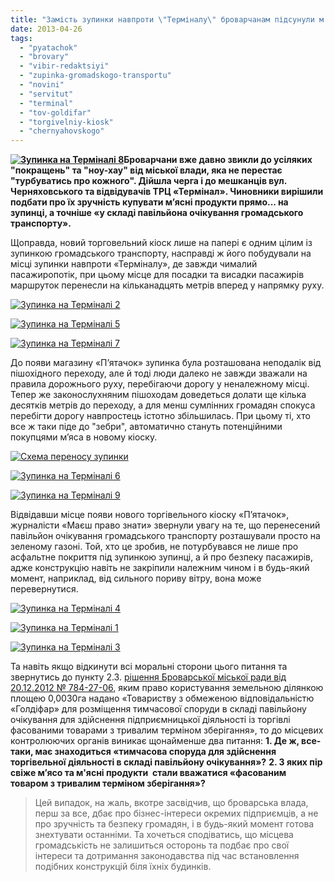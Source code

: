 ```yaml
---
title: "Замість зупинки навпроти \"Терміналу\" броварчанам підсунули м'ясний кіоск \"П’ятачок\""
date: 2013-04-26
tags: 
  - "pyatachok"
  - "brovary"
  - "vibir-redaktsiyi"
  - "zupinka-gromadskogo-transportu"
  - "novini"
  - "servitut"
  - "terminal"
  - "tov-goldifar"
  - "torgivelniy-kiosk"
  - "chernyahovskogo"
---
```


**[![Зупинка на Терміналі 8](https://mpz.brovary.org/wp-content/uploads/2013/04/Zupinka-na-Terminali-8.jpg)](https://mpz.brovary.org/wp-content/uploads/2013/04/Zupinka-na-Terminali-8.jpg)Броварчани вже давно звикли до усіляких "покращень" та "ноу-хау" від міської влади, яка не перестає "турбуватись про кожного". Дійшла черга і до мешканців вул. Черняховського та відвідувачів ТРЦ «Термінал». Чиновники вирішили подбати про їх зручність купувати м’ясні продукти прямо... на зупинці, а точніше «у складі павільйона очікування громадського транспорту».**

Щоправда, новий торговельний кіоск лише на папері є одним цілим із зупинкою громадського транспорту, насправді ж його побудували на місці зупинки навпроти «Терміналу», де завжди чималий пасажиропотік, при цьому місце для посадки та висадки пасажирів маршруток перенесли на кільканадцять метрів вперед у напрямку руху.

[![Зупинка на Терміналі 2](https://mpz.brovary.org/wp-content/uploads/2013/04/Zupinka-na-Terminali-2.jpg)](https://mpz.brovary.org/wp-content/uploads/2013/04/Zupinka-na-Terminali-2.jpg)

[![Зупинка на Терміналі 5](https://mpz.brovary.org/wp-content/uploads/2013/04/Zupinka-na-Terminali-5.jpg)](https://mpz.brovary.org/wp-content/uploads/2013/04/Zupinka-na-Terminali-5.jpg)

[![Зупинка на Терміналі 7](https://mpz.brovary.org/wp-content/uploads/2013/04/Zupinka-na-Terminali-7.jpg)](https://mpz.brovary.org/wp-content/uploads/2013/04/Zupinka-na-Terminali-7.jpg)

До появи магазину «П’ятачок» зупинка була розташована неподалік від пішохідного переходу, але й тоді люди далеко не завжди зважали на правила дорожнього руху, перебігаючи дорогу у неналежному місці. Тепер же законослухняним пішоходам доведеться долати ще кілька десятків метрів до переходу, а для менш сумлінних громадян спокуса перебігти дорогу навпростець істотно збільшилась. При цьому ті, хто все ж таки піде до "зебри", автоматично стануть потенційними покупцями м’яса в новому кіоску.

[![Схема переносу зупинки](https://mpz.brovary.org/wp-content/uploads/2013/04/Bez-imeni-1.jpg)](https://mpz.brovary.org/wp-content/uploads/2013/04/Bez-imeni-1.jpg)

[![Зупинка на Терміналі 6](https://mpz.brovary.org/wp-content/uploads/2013/04/Zupinka-na-Terminali-6.jpg)](https://mpz.brovary.org/wp-content/uploads/2013/04/Zupinka-na-Terminali-6.jpg)

[![Зупинка на Терміналі 9](https://mpz.brovary.org/wp-content/uploads/2013/04/Zupinka-na-Terminali-9.jpg)](https://mpz.brovary.org/wp-content/uploads/2013/04/Zupinka-na-Terminali-9.jpg)

Відвідавши місце появи нового торгівельного кіоску «П’ятачок», журналісти «Маєш право знати» звернули увагу на те, що перенесений павільйон очікування громадського транспорту розташували просто на зеленому газоні. Той, хто це зробив, не потурбувався не лише про асфальтне покриття під зупинкою зупинці, а й про безпеку пасажирів, адже конструкцію навіть не закріпили належним чином і в будь-який момент, наприклад, від сильного пориву вітру, вона може перевернутися.

[![Зупинка на Терміналі 4](https://mpz.brovary.org/wp-content/uploads/2013/04/Zupinka-na-Terminali-4.jpg)](https://mpz.brovary.org/wp-content/uploads/2013/04/Zupinka-na-Terminali-4.jpg)

[![Зупинка на Терміналі 1](https://mpz.brovary.org/wp-content/uploads/2013/04/Zupinka-na-Terminali-1.jpg)](https://mpz.brovary.org/wp-content/uploads/2013/04/Zupinka-na-Terminali-1.jpg)

[![Зупинка на Терміналі 3](https://mpz.brovary.org/wp-content/uploads/2013/04/Zupinka-na-Terminali-3.jpg)](https://mpz.brovary.org/wp-content/uploads/2013/04/Zupinka-na-Terminali-3.jpg)

Та навіть якщо відкинути всі моральні сторони цього питання та звернутись до пункту 2.3. [рішення Броварської міської ради від 20.12.2012 № 784-27-06](http://docs.pravo-znaty.org.ua/p6432/20.12.2012/784-27-06), яким право користування земельною ділянкою площею 0,0030га надано «Товариству з обмеженою відповідальністю «Голдіфар» для розміщення тимчасової споруди в складі павільйону очікування для здійснення підприємницької діяльності із торгівлі фасованими товарами з тривалим терміном зберігання», то до місцевих контролюючих органів виникає щонайменше два питання: **1\. Де ж, все-таки, має знаходиться «тимчасова споруда для здійснення торгівельної діяльності в складі павільйону очікування»?** **2\. З яких пір свіже м’ясо та м'ясні продукти  стали вважатися «фасованим товаром з тривалим терміном зберігання»?**

> Цей випадок, на жаль, вкотре засвідчив, що броварська влада, перш за все, дбає про бізнес-інтереси окремих підприємців, а не про зручність та безпеку громадян, і в будь-який момент готова знехтувати останніми. Та хочеться сподіватись, що місцева громадськість не залишиться осторонь та подбає про свої інтереси та дотримання законодавства під час встановлення подібних конструкцій біля їхніх будинків.
